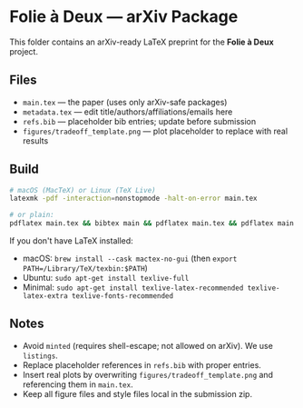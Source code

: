 
# Folie à Deux — arXiv Package

This folder contains an arXiv-ready LaTeX preprint for the **Folie à Deux** project.

## Files
- `main.tex` — the paper (uses only arXiv-safe packages)
- `metadata.tex` — edit title/authors/affiliations/emails here
- `refs.bib` — placeholder bib entries; update before submission
- `figures/tradeoff_template.png` — plot placeholder to replace with real results

## Build
```bash
# macOS (MacTeX) or Linux (TeX Live)
latexmk -pdf -interaction=nonstopmode -halt-on-error main.tex

# or plain:
pdflatex main.tex && bibtex main && pdflatex main.tex && pdflatex main.tex
```
If you don't have LaTeX installed:
- macOS: `brew install --cask mactex-no-gui` (then `export PATH=/Library/TeX/texbin:$PATH`)
- Ubuntu: `sudo apt-get install texlive-full`
- Minimal: `sudo apt-get install texlive-latex-recommended texlive-latex-extra texlive-fonts-recommended`

## Notes
- Avoid `minted` (requires shell-escape; not allowed on arXiv). We use `listings`.
- Replace placeholder references in `refs.bib` with proper entries.
- Insert real plots by overwriting `figures/tradeoff_template.png` and referencing them in `main.tex`.
- Keep all figure files and style files local in the submission zip.
